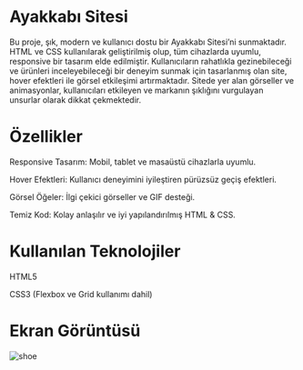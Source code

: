 # Ayakkabı Sitesi

Bu proje, şık, modern ve kullanıcı dostu bir Ayakkabı Sitesi’ni sunmaktadır. HTML ve CSS kullanılarak geliştirilmiş olup, tüm cihazlarda uyumlu, responsive bir tasarım elde edilmiştir. Kullanıcıların rahatlıkla gezinebileceği ve ürünleri inceleyebileceği bir deneyim sunmak için tasarlanmış olan site, hover efektleri ile görsel etkileşimi artırmaktadır. Sitede yer alan görseller ve animasyonlar, kullanıcıları etkileyen ve markanın şıklığını vurgulayan unsurlar olarak dikkat çekmektedir.

# Özellikler

Responsive Tasarım: Mobil, tablet ve masaüstü cihazlarla uyumlu.

Hover Efektleri: Kullanıcı deneyimini iyileştiren pürüzsüz geçiş efektleri.

Görsel Öğeler: İlgi çekici görseller ve GIF desteği.

Temiz Kod: Kolay anlaşılır ve iyi yapılandırılmış HTML & CSS.

# Kullanılan Teknolojiler

HTML5

CSS3 (Flexbox ve Grid kullanımı dahil)

# Ekran Görüntüsü


![shoe](https://github.com/user-attachments/assets/3d7dce83-84c6-4443-ae7f-5fb6b5126e4c)

